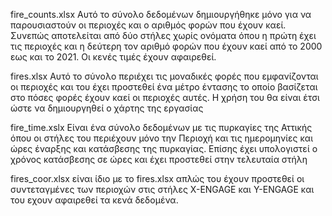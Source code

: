 fire_counts.xlsx 
Αυτό το σύνολο δεδομένων δημιουργήθηκε μόνο για να παρουσιαστούν οι περιοχές και ο αριθμός φορών που έχουν καεί.
Συνεπώς αποτελείται από δύο στήλες χωρίς ονόματα όπου η πρώτη έχει τις περιοχές και η δεύτερη τον αριθμό φορών που έχουν καεί από το 2000 εως και το 2021. Οι κενές τιμές  έχουν αφαιρεθεί.

fires.xlsx 
Αυτό το σύνολο περιέχει τις μοναδικές φορές που εμφανίζονται οι περιοχές και του έχει προστεθεί ένα μέτρο έντασης το οποίο βασίζεται στο πόσες φορές έχουν καεί οι περιοχές αυτές. Η χρήση του θα είναι έτσι ώστε να δημιουργηθεί ο χάρτης της εργασίας

fire_time.xslx
Είναι ένα σύνολο δεδομένων με τις πυρκαγίες της Αττικής όπου οι στήλες του περιέχουν μόνο την Περιοχή και τις ημερομηνίες και ώρες έναρξης και κατάσβεσης της πυρκαγίας. Επίσης έχει υπολογιστεί ο χρόνος κατάσβεσης σε ώρες και έχει προστεθεί στην τελευταία στήλη

fires_coor.xlsx
είναι ίδιο με το fires.xlsx απλώς του έχουν προστεθεί οι συντεταγμένες των περιοχών στις στήλες X-ENGAGE και Y-ENGAGE  και του εχουν αφαιρεθεί τα κενά δεδομένα.